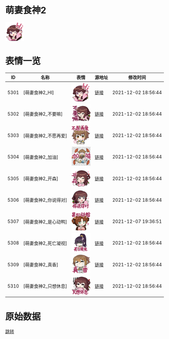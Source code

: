 # 萌妻食神2

<img src="./cover.png" height="60" alt="cover" />

# 表情一览

|ID|名称|表情|源地址|修改时间|
|----|----|----|----|----|
|5301|[萌妻食神2_HI]|<img src="./pic/005301_%5B萌妻食神2_HI%5D.png" height="60" alt="HI"/>|[链接](http://i0.hdslb.com/bfs/emote/bab37b960c93fad0c43f4b657c3a62967ea18db6.png)|2021-12-02 18:56:44|
|5302|[萌妻食神2_不要嘛]|<img src="./pic/005302_%5B萌妻食神2_不要嘛%5D.png" height="60" alt="不要嘛"/>|[链接](http://i0.hdslb.com/bfs/emote/c8db7c7b5338af55f8d0995c1c39880450145240.png)|2021-12-02 18:56:44|
|5303|[萌妻食神2_不愿再爱]|<img src="./pic/005303_%5B萌妻食神2_不愿再爱%5D.png" height="60" alt="不愿再爱"/>|[链接](http://i0.hdslb.com/bfs/emote/19e6a677643db02228b1b678ca0ef0c5cab6e6b8.png)|2021-12-02 18:56:44|
|5304|[萌妻食神2_加油]|<img src="./pic/005304_%5B萌妻食神2_加油%5D.png" height="60" alt="加油"/>|[链接](http://i0.hdslb.com/bfs/emote/bd2e749f47f2642e4e70a07036062879dbf1ddd2.png)|2021-12-02 18:56:44|
|5305|[萌妻食神2_开森]|<img src="./pic/005305_%5B萌妻食神2_开森%5D.png" height="60" alt="开森"/>|[链接](http://i0.hdslb.com/bfs/emote/63ff54524c3fc228230616e86a56ad4a3b1c9d4e.png)|2021-12-02 18:56:44|
|5306|[萌妻食神2_你说得对]|<img src="./pic/005306_%5B萌妻食神2_你说得对%5D.png" height="60" alt="你说得对"/>|[链接](http://i0.hdslb.com/bfs/emote/9016657250e07fb537e152d1da75fe14a8a6f489.png)|2021-12-02 18:56:44|
|5307|[萌妻食神2_是心动鸭]|<img src="./pic/005307_%5B萌妻食神2_是心动鸭%5D.png" height="60" alt="是心动鸭"/>|[链接](http://i0.hdslb.com/bfs/emote/bb286f95293d057bb237ddaf097c76f7f337b425.png)|2021-12-07 19:36:51|
|5308|[萌妻食神2_死亡凝视]|<img src="./pic/005308_%5B萌妻食神2_死亡凝视%5D.png" height="60" alt="死亡凝视"/>|[链接](http://i0.hdslb.com/bfs/emote/4b1a40fcb9b841da9636f90a12c3ac94bd09f98b.png)|2021-12-02 18:56:44|
|5309|[萌妻食神2_真香]|<img src="./pic/005309_%5B萌妻食神2_真香%5D.png" height="60" alt="真香"/>|[链接](http://i0.hdslb.com/bfs/emote/f12b4c3fe9254e6cca3fec0116aceebf76d80e20.png)|2021-12-02 18:56:44|
|5310|[萌妻食神2_只想休息]|<img src="./pic/005310_%5B萌妻食神2_只想休息%5D.png" height="60" alt="只想休息"/>|[链接](http://i0.hdslb.com/bfs/emote/09f18f33723e7eed4e1033b263554d2a11e3c10f.png)|2021-12-02 18:56:44|

# 原始数据

[跳转](./raw.json)

